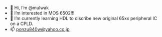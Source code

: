 - 👋 Hi, I’m @mulwak
- 👀 I’m interested in MOS 6502!!!
- 🌱 I’m currently learning HDL to discribe new original 65xx peripheral IC on a CPLD.
- 📫 ponzu840w@yahoo.co.jp

<!---
mulwak/mulwak is a ✨ special ✨ repository because its `README.md` (this file) appears on your GitHub profile.
You can click the Preview link to take a look at your changes.
--->
